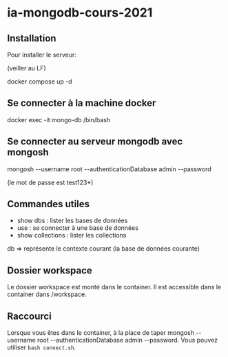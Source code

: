 # ia-mongodb-cours-2021

## Installation

Pour installer le serveur: 

(veiller au LF)

docker compose up -d

## Se connecter à la machine docker

docker exec -it mongo-db /bin/bash

## Se connecter au serveur mongodb avec mongosh

mongosh --username root --authenticationDatabase admin --password

(le mot de passe est test123*)

## Commandes utiles

- show dbs : lister les bases de données
- use <db> : se connecter à une base de données
- show collections : lister les collections

db => représente le contexte courant (la base de données courante)

## Dossier workspace

Le dossier workspace est monté dans le container. Il est accessible dans le container dans /workspace.

## Raccourci 

Lorsque vous êtes dans le container, à la place de taper mongosh --username root --authenticationDatabase admin --password. Vous pouvez utiliser `bash connect.sh`.
